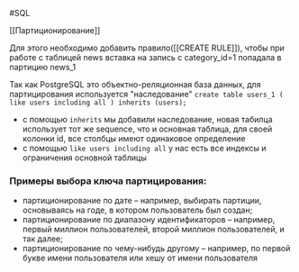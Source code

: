 #SQL 

[[Партиционирование]]

Для этого необходимо добавить правило([[CREATE RULE]]), чтобы при работе с таблицей news вставка на запись с category_id=1 попадала в партицию news_1

Так как PostgreSQL это объектно-реляционная база данных, для партицирования используется "наследование"
`create table users_1 ( like users including all ) inherits (users);`
- с помощью `inherits` мы добавили наследование, новая табилца использует тот же sequence, что и основная таблица, для своей колонки id, все столбцы имеют одинаковое определение
- с помощью `like users including all` у нас есть все индексы и ограничения основной таблицы

### Примеры выбора ключа партицирования:
- партиционирование по дате – например, выбирать партиции, основываясь на годе, в котором пользователь был создан;
- партиционирование по диапазону идентификаторов – например, первый миллион пользователей, второй миллион пользователей, и так далее;
- партиционирование по чему-нибудь другому – например, по первой букве имени пользователя или хешу от имени пользователя